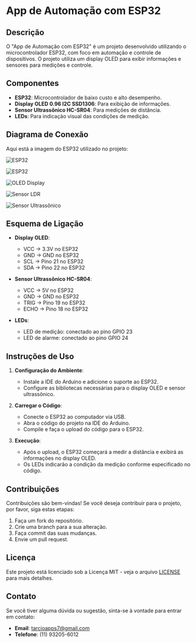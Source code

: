 # App de Automação com ESP32

## Descrição

O "App de Automação com ESP32" é um projeto desenvolvido utilizando o microcontrolador ESP32, com foco em automação e controle de dispositivos. O projeto utiliza um display OLED para exibir informações e sensores para medições e controle.

## Componentes

- **ESP32**: Microcontrolador de baixo custo e alto desempenho.
- **Display OLED 0.96 I2C SSD1306**: Para exibição de informações.
- **Sensor Ultrassônico HC-SR04**: Para medições de distância.
- **LEDs**: Para indicação visual das condições de medição.

## Diagrama de Conexão

Aqui está a imagem do ESP32 utilizado no projeto:

![ESP32](https://clubedomaker.com/wp-content/uploads/2024/02/esp32pinout.png)

![ESP32](https://ae01.alicdn.com/kf/H8992e0d7782a430a811d31a2e2f731c6M.jpg_640x640Q90.jpg_.webp)

![OLED Display](https://encrypted-tbn0.gstatic.com/images?q=tbn:ANd9GcRwA-IUTIkx7Xa-TvFZfPkHFUGyIszZd30Nyg&s)
 
![Sensor LDR](https://images.tcdn.com.br/img/img_prod/557243/sensor_de_luminosidade_ldr_10mm_730_1_20191128221323.png)

![Sensor Ultrassônico](https://cdn.awsli.com.br/600x700/980/980586/produto/36171323/077194c18d.jpg)

## Esquema de Ligação

- **Display OLED**:
  - VCC -> 3.3V no ESP32
  - GND -> GND no ESP32
  - SCL -> Pino 21 no ESP32
  - SDA -> Pino 22 no ESP32

- **Sensor Ultrassônico HC-SR04**:
  - VCC -> 5V no ESP32
  - GND -> GND no ESP32
  - TRIG -> Pino 19 no ESP32
  - ECHO -> Pino 18 no ESP32

- **LEDs**:
  - LED de medição: conectado ao pino GPIO 23
  - LED de alarme: conectado ao pino GPIO 24

## Instruções de Uso

1. **Configuração do Ambiente**:
   - Instale a IDE do Arduino e adicione o suporte ao ESP32.
   - Configure as bibliotecas necessárias para o display OLED e sensor ultrassônico.

2. **Carregar o Código**:
   - Conecte o ESP32 ao computador via USB.
   - Abra o código do projeto na IDE do Arduino.
   - Compile e faça o upload do código para o ESP32.

3. **Execução**:
   - Após o upload, o ESP32 começará a medir a distância e exibirá as informações no display OLED.
   - Os LEDs indicarão a condição da medição conforme especificado no código.

## Contribuições

Contribuições são bem-vindas! Se você deseja contribuir para o projeto, por favor, siga estas etapas:

1. Faça um fork do repositório.
2. Crie uma branch para a sua alteração.
3. Faça commit das suas mudanças.
4. Envie um pull request.

## Licença

Este projeto está licenciado sob a Licença MIT - veja o arquivo [LICENSE](LICENSE) para mais detalhes.

## Contato

Se você tiver alguma dúvida ou sugestão, sinta-se à vontade para entrar em contato:

- **Email**: tarcioapps7@gmail.com
- **Telefone**: (11) 93205-6012
